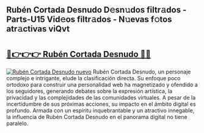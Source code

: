 ## Rubén Cortada Desnudo D𝚎sn𝚞dos filtr𝚊dos - Parts-U15 Vid𝚎os filtr𝚊dos - N𝚞evas f𝚘tos atr𝚊ctivas viQvt

# <h2><a href="http://mb4n73.tromn.icu/?c=Rub%c3%a9n+Cortada+Desnudo">🔗👉👉👉 Rubén Cortada Desnudo 🔗🔗</a></h2>

[![Rubén Cortada Desnudo nuevo](https://i.imgur.com/pEAQMta.gif)](http://mb4n73.tromn.icu/?c=Rub%c3%a9n+Cortada+Desnudo)
Rubén Cortada Desnudo, un personaje complejo e intrigante, elude la clasificación directa. Su enfoque poco ortodoxo para construir una personalidad web ha magnetizado y ofendido a los seguidores, generando debates sobre la expresión artística, la privacidad y las complejidades de las comunidades virtuales. A pesar de la incertidumbre de sus próximas acciones, su impacto en el ámbito digital es profundo. Armada con un espíritu inquebrantable y un atractivo innegable, la influencia de Rubén Cortada Desnudo en el panorama digital no tiene paralelo.
